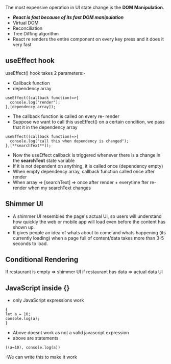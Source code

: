The most expensive operation in UI state change is the **DOM Manipulation**.
- ***React is fast because of its fast DOM manipulation***
- Virtual DOM
- Reconciliation
- Tree Diffing algorithm
- React re renders the entire component on every key press and it does it very fast

## useEffect hook 
useEffect() hook takes 2 parameters:-
- Callback function
- dependency array
```
useEffect((callback function)=>{
  console.log("render");
},[dependency_array]);
```
- The callback function is called on every re- render
- Suppose we want to call this useEffect() on a certain condition, we pass that it in the dependency array
```
useEffect((callback function)=>{
  console.log("call this when dependency is changed");
},[**searchText**]);
```
- Now the useEffect callback is triggered whenever there is a change in the **searchText** state variable
- If it is not dependent on anything, it is called once (dependency empty)
- When empty dependency array, callback function called once after render
- When array => [searchText] => once after render + everytime fter re-render when my searchText changes

## Shimmer UI
- A shimmer UI resembles the page's actual UI, so users will understand how quickly the web or mobile app will load even before the content has shown up.
- It gives people an idea of whats about to come and whats happening (its currently loading) when a page full of content/data takes more than 3-5 seconds to load.

## Conditional Rendering
If restaurant is empty => shimmer UI
if restaurant has data => actual data UI

## JavaScript inside {}
- only JavaScript expressions work
```
{
let a = 10;
console.log(a);
}
```
- Above doesnt work as not a valid javascript expression
- above are statements

```
((a=10), console.log(a))
```
-We can write this to make it work
